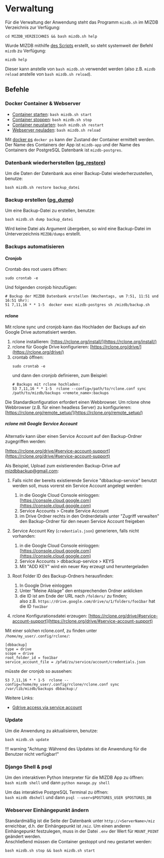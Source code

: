Verwaltung
=======

Für die Verwaltung der Anwendung steht das Programm `mizdb.sh` im MIZDB Verzeichnis zur Verfügung:

```shell
cd MIZDB_VERZEICHNIS && bash mizdb.sh help
```

Wurde MIZDB mithilfe [des Scripts](install.md#per-script) erstellt, so steht systemweit der Befehl `mizdb` zu Verfügung:

```shell
mizdb help
```

Dieser kann anstelle von `bash mizdb.sh` verwendet werden (also z.B. `mizdb reload` anstelle
von `bash mizdb.sh reload`).

## Befehle

### Docker Container & Webserver

* [Container starten](https://docs.docker.com/engine/reference/commandline/compose_up/): `bash mizdb.sh start`
* [Container stoppen](https://docs.docker.com/engine/reference/commandline/compose_down/): `bash mizdb.sh stop`
* [Container neustarten](https://docs.docker.com/engine/reference/commandline/restart/): `bash mizdb.sh restart`
* [Webserver neuladen](https://httpd.apache.org/docs/current/stopping.html#graceful): `bash mizdb.sh reload`

Mit [docker ps](https://docs.docker.com/engine/reference/commandline/ps/) `docker ps` kann der Zustand der Container
ermittelt werden.  
Der Name des Containers der App ist `mizdb-app` und der Name des Containers der PostgreSQL Datenbank
ist `mizdb-postgres`.

### Datenbank wiederherstellen ([pg_restore](https://www.postgresql.org/docs/current/app-pgrestore.html))

Um die Daten der Datenbank aus einer Backup-Datei wiederherzustellen, benutze:

```shell
bash mizdb.sh restore backup_datei 
```

### Backup erstellen ([pg_dump](https://www.postgresql.org/docs/current/app-pgdump.html))

Um eine Backup-Datei zu erstellen, benutze:

```shell
bash mizdb.sh dump backup_datei
```

Wird keine Datei als Argument übergeben, so wird eine Backup-Datei im Unterverzeichnis `MIZDB/dumps` erstellt.

### Backups automatisieren

#### Cronjob

Crontab des root users öffnen:

```shell
sudo crontab -e
```

Und folgenden cronjob hinzufügen:

```
# Backup der MIZDB Datenbank erstellen (Wochentags, um 7:51, 11:51 und 16:51 Uhr):
51 7,11,16 * * 1-5  docker exec mizdb-postgres sh /mizdb/backup.sh
```

#### rclone

Mit rclone sync und cronjob kann das Hochladen der Backups auf ein Google Drive automatisiert werden.

1. rclone installieren: [https://rclone.org/install/](https://rclone.org/install/)
2. rclone für Google Drive konfigurieren: [https://rclone.org/drive/](https://rclone.org/drive/)
3. crontab öffnen:
    ```shell
    sudo crontab -e
    ```
   und dann den cronjob definieren, zum Beispiel:
    ```shell
   # Backups mit rclone hochladen:
    53 7,11,16 * * 1-5  rclone --config=/path/to/rclone.conf sync /path/to/mizdb/backups <remote_name>:backups
    ```

Die Standardkonfiguration erfordert einen Webbrowser.
Um rclone ohne Webbrowser (z.B. für einen headless Server) zu
konfigurieren: [https://rclone.org/remote_setup/](https://rclone.org/remote_setup/)

##### rclone mit Google Service Account

Alternativ kann über einen Service Account auf den Backup-Ordner zugegriffen werden:

[https://rclone.org/drive/#service-account-support](https://rclone.org/drive/#service-account-support)

Als Beispiel, Upload zum existierenden Backup-Drive auf mizdbbackup@gmail.com:

1. Falls nicht der bereits existierende Service "dbbackup-service" benutzt werden soll, muss
   vorerst ein Service Account angelegt werden:
    1. in die Google Cloud Console einloggen: [https://console.cloud.google.com](https://console.cloud.google.com)
    2. Service Accounts > Create Service Account
    3. im Drive Ordner rechts in den Ordnerdetails unter "Zugriff verwalten" den Backup-Ordner für den neuen Service
       Account freigeben

2. Service Account Key (`credentials.json`) generieren, falls nicht vorhanden:
    1. in die Google Cloud Console einloggen: [https://console.cloud.google.com](https://console.cloud.google.com)
    2. Service Accounts > dbbackup-service > KEYS
    3. Mit "ADD KEY" wird ein neuer Key erzeugt und heruntergeladen

3. Root Folder ID des Backup-Ordners herausfinden:
    1. In Google Drive einloggen
    2. Unter "Meine Ablage" den entsprechenden Ordner anklicken
    3. die ID ist am Ende der URL nach `/folders/` zu finden;  
       also z.B. `https://drive.google.com/drive/u/1/folders/foo1bar` hat die ID `foo1bar`

4. rclone Konfigurationsdatei
   erzeugen: [https://rclone.org/drive/#service-account-support](https://rclone.org/drive/#service-account-support)

Mit einer solchen rclone.conf, zu finden unter `/home/my_user/.config/rclone/`:

```
[dbbackup]
type = drive
scope = drive
root_folder_id = foo1bar
service_account_file = /pfad/zu/service/account/credentials.json
```

müsste der cronjob so aussehen:

```
53 7,11,16 * * 1-5  rclone --config=/home/my_user/.config/rclone/rclone.conf sync /var/lib/mizdb/backups dbbackup:/
```

Weitere Links:

* [Gdrive access via service account](https://forum.rclone.org/t/gdrive-access-via-service-account/17926)

### Update

Um die Anwendung zu aktualisieren, benutze:

```shell
bash mizdb.sh update
```

[comment]: <> (@formatter:off)  
!!! warning "Achtung: Während des Updates ist die Anwendung für die Benutzer nicht verfügbar!"  
  
[comment]: <> (@formatter:on)

### Django Shell & psql

Um den interaktiven Python Interpreter für die MIZDB App zu öffnen:  
`bash mizdb shell` und dann `python manage.py shell`

Um das interaktive PostgreSQL Terminal zu öffnen:  
`bash mizdb dbshell` und dann `psql --user=$POSTGRES_USER $POSTGRES_DB`

### Webserver Einhängepunkt ändern

Standardmäßig ist die Seite der Datenbank unter `http://<ServerName>/miz` erreichbar, d.h. der Einhängepunkt ist `/miz`.
Um einen anderen Einhängepunkt festzulegen, muss in der Datei `.env` der Wert für `MOUNT_POINT` geändert werden.  
Anschließend müssen die Container gestoppt und neu gestartet werden:

```shell
bash mizdb.sh stop && bash mizdb.sh start
```

